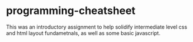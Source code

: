 # programming-cheatsheet

This was an introductory assignment to help solidify intermediate level css and html layout fundametnals, as well as some basic javascript.

